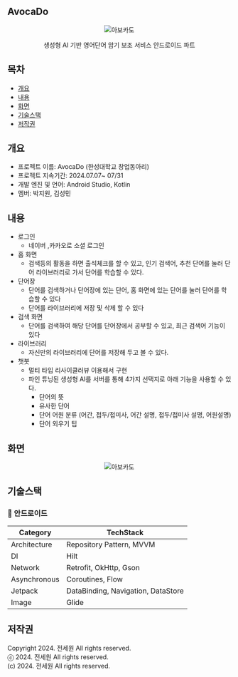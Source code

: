 ## AvocaDo
<p align="center">
 <img src="https://github.com/user-attachments/assets/5d413d5c-76dc-424b-ad4e-ed5c510bcefb" alt="아보카도"/>
</p>
<div align="center">
 생성형 AI 기반 영어단어 암기 보조 서비스 안드로이드 파트
</div>

## 목차
  - [개요](#개요)
  - [내용](#내용)
  - [화면](#화면)
  - [기술스택](#기술스택)
  - [저작권](#저작권)

## 개요
- 프로젝트 이름: AvocaDo (한성대학교 창업동아리)
- 프로젝트 지속기간: 2024.07.07~ 07/31
- 개발 엔진 및 언어: Android Studio, Kotlin
- 멤버: 박지원, 김성민

## 내용
- 로그인
    - 네이버 ,카카오로 소셜 로그인
- 홈 화면
    - 검색등의 활동을 하면 출석체크를 할 수 있고, 인기 검색어, 추천 단어를 눌러 단어 라이브러리로 가서 단어를 학습할 수 있다.
- 단어장
    - 단어를 검색하거나 단어장에 있는 단어, 홈 화면에 있는 단어를 눌러 단어를 학습할 수 있다
    - 단어를 라이브러리에 저장 및 삭제 할 수 있다
- 검색 화면
    - 단어를 검색하여 해당 단어를 단어장에서 공부할 수 있고, 최근 검색어 기능이 있다
- 라이브러리
    - 자신만의 라이브러리에 단어를 저장해 두고 볼 수 있다.
- 챗봇
    - 멀티 타입 리사이클러뷰 이용해서 구현
    - 파인 튜닝된 생성형 AI를 서버를 통해 4가지 선택지로 아래 기능을 사용할 수 있다.
        - 단어의 뜻
        - 유사한 단어
        - 단어 어원 분류 (어간, 접두/접미사, 어간 설명, 접두/접미사 설명, 어원설명)
        - 단어 외우기 팁

## 화면
<p align="center">
  <img src="https://github.com/user-attachments/assets/ede50a6a-d1c8-4ffd-964e-d66e87752215" alt="아보카도"/>
</p>

## 기술스택

### **🤖** 안드로이드
| **Category** | **TechStack** |
| --- | --- |
| Architecture | Repository Pattern, MVVM |
| DI | Hilt |
| Network | Retrofit, OkHttp, Gson |
| Asynchronous | Coroutines, Flow |
| Jetpack | DataBinding, Navigation, DataStore |
| Image | Glide |

## 저작권
Copyright 2024. 전세원 All rights reserved.<br>
ⓒ 2024. 전세원 All rights reserved.<br>
(c) 2024. 전세원 All rights reserved.
